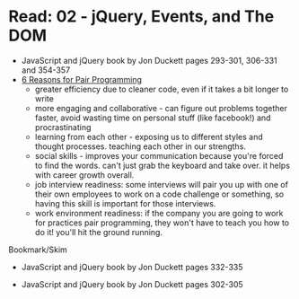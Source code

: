 # Read: 02 - jQuery, Events, and The DOM

* JavaScript and jQuery book by Jon Duckett pages 293-301, 306-331 and 354-357
* [6 Reasons for Pair Programming](https://www.codefellows.org/blog/6-reasons-for-pair-programming/)
  * greater efficiency due to cleaner code, even if it takes a bit longer to write
  * more engaging and collaborative - can figure out problems together faster, avoid wasting time on personal stuff (like facebook!) and procrastinating
  * learning from each other - exposing us to different styles and thought processes. teaching each other in our strengths.
  * social skills - improves your communication because you're forced to find the words. can't just grab the keyboard and take over. it helps with career growth overall.
  * job interview readiness: some interviews will pair you up with one of their own employees to work on a code challenge or something, so having this skill is important for those interviews.
  * work environment readiness: if the company you are going to work for practices pair programming, they won't have to teach you how to do it! you'll hit the ground running.

Bookmark/Skim
* JavaScript and jQuery book by Jon Duckett pages 332-335

* JavaScript and jQuery book by Jon Duckett pages 302-305